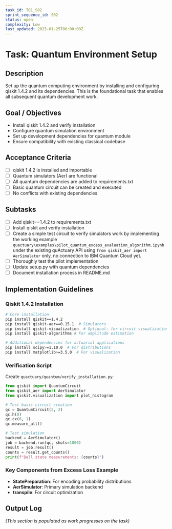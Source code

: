 ```yaml
---
task_id: T01_S02
sprint_sequence_id: S02
status: open
complexity: Low
last_updated: 2025-01-25T00:00:00Z
---
```


# Task: Quantum Environment Setup

## Description
Set up the quantum computing environment by installing and configuring qiskit 1.4.2 and its dependencies. This is the foundational task that enables all subsequent quantum development work.

## Goal / Objectives
- Install qiskit 1.4.2 and verify installation
- Configure quantum simulation environment
- Set up development dependencies for quantum module
- Ensure compatibility with existing classical codebase

## Acceptance Criteria
- [ ] qiskit 1.4.2 is installed and importable
- [ ] Quantum simulators (Aer) are functional
- [ ] All quantum dependencies are added to requirements.txt
- [ ] Basic quantum circuit can be created and executed
- [ ] No conflicts with existing dependencies

## Subtasks
- [ ] Add qiskit==1.4.2 to requirements.txt
- [ ] Install qiskit and verify installation
- [ ] Create a simple test circuit to verify simulators work by implementing the working example `quactuary\examples\pilot_quantum_excess_evaluation_algorithm.ipynb` under the existing quActuary API using `from qiskit_aer import AerSimulator` only, no connection to IBM Quantum Cloud yet.
- [ ] Thoroughly test the pilot implementation
- [ ] Update setup.py with quantum dependencies
- [ ] Document installation process in README.md

## Implementation Guidelines

### Qiskit 1.4.2 Installation
```bash
# Core installation
pip install qiskit==1.4.2
pip install qiskit-aer==0.15.1  # Simulators
pip install qiskit-visualization  # Optional: for circuit visualization
pip install qiskit-algorithms # For amplitude estimation

# Additional dependencies for actuarial applications
pip install scipy>=1.10.0  # For distributions
pip install matplotlib>=3.5.0  # For visualization
```

### Verification Script
Create `quactuary/quantum/verify_installation.py`:
```python
from qiskit import QuantumCircuit
from qiskit_aer import AerSimulator
from qiskit.visualization import plot_histogram

# Test basic circuit creation
qc = QuantumCircuit(2, 2)
qc.h(0)
qc.cx(0, 1)
qc.measure_all()

# Test simulation
backend = AerSimulator()
job = backend.run(qc, shots=1000)
result = job.result()
counts = result.get_counts()
print(f"Bell state measurements: {counts}")
```

### Key Components from Excess Loss Example
- **StatePreparation**: For encoding probability distributions
- **AerSimulator**: Primary simulation backend
- **transpile**: For circuit optimization

## Output Log
*(This section is populated as work progresses on the task)*